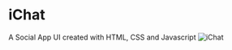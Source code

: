 # iChat

A Social App UI created with HTML, CSS and Javascript
![iChat](https://user-images.githubusercontent.com/46169907/124844695-e7110580-df8c-11eb-8e9f-9d35c360ba50.PNG)

